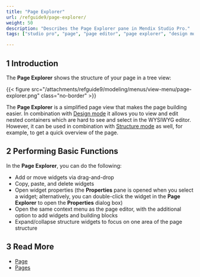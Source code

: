 ```yaml
---
title: "Page Explorer"
url: /refguide9/page-explorer/
weight: 50
description: "Describes the Page Explorer pane in Mendix Studio Pro."
tags: ["studio pro", "page", "page editor", "page explorer", "design mode"]

---
```


## 1 Introduction

The **Page Explorer** shows the structure of your page in a tree view:

{{< figure src="/attachments/refguide9/modeling/menus/view-menu/page-explorer.png" class="no-border" >}}

The **Page Explorer** is a simplified page view that makes the page building easier. In combination with [Design mode](/refguide9/page/#design-mode) it allows you to view and edit nested containers which are hard to see and select in the WYSIWYG editor. However, it can be used in combination with [Structure mode](/refguide9/page/#structure-mode) as well, for example, to get a quick overview of the page.

## 2 Performing Basic Functions

In the **Page Explorer**, you can do the following:

* Add or move widgets via drag-and-drop
* Copy, paste, and delete widgets
* Open widget properties (the **Properties** pane is opened when you select a widget; alternatively, you can double-click the widget in the **Page Explorer** to open the **Properties** dialog box)
* Open the same context menu as the page editor, with the additional option to add widgets and building blocks
* Expand/collapse structure widgets to focus on one area of the page structure

## 3 Read More

* [Page](/refguide9/page/)
* [Pages](/refguide9/pages/)
